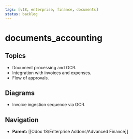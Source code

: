```yaml
---
tags: [v18, enterprise, finance, documents]
status: backlog
---
```

# documents_accounting

## Topics
- Document processing and OCR.
- Integration with invoices and expenses.
- Flow of approvals.

## Diagrams
- Invoice ingestion sequence via OCR.






## Navigation
- **Parent:** [[Odoo 18/Enterprise Addons/Advanced Finance]]
